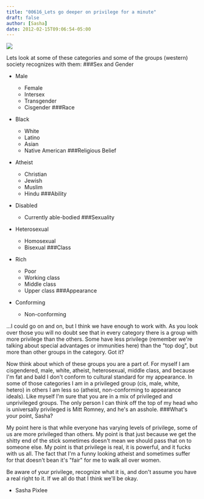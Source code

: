 ```yaml
---
title: "00616_Lets go deeper on privilege for a minute"
draft: false
author: [Sasha]
date: 2012-02-15T09:06:54-05:00
---
```


![](http://www.morethanmen.org/wp-content/uploads/2012/02/intersectionality.png)

Lets look at some of these categories and some of the groups (western) society recognizes with them:
###Sex and Gender

- Male
	- Female
	- Intersex
	- Transgender
	- Cisgender
###Race

- Black
	- White
	- Latino
	- Asian
	- Native American
###Religious Belief

- Atheist
	- Christian
	- Jewish
	- Muslim
	- Hindu
###Ability

- Disabled
	- Currently able-bodied
###Sexuality

- Heterosexual
	- Homosexual
	- Bisexual
###Class

- Rich
	- Poor
	- Working class
	- Middle class
	- Upper class
###Appearance

- Conforming
	- Non-conforming

...I could go on and on, but I think we have enough to work with. As you look over those you will no doubt see that in every category there is a group with more privilege than the others. Some have less privilege (remember we're talking about special advantages or immunities here) than the "top dog", but more than other groups in the category. Got it?

Now think about which of these groups you are a part of. For myself I am cisgendered, male, white, atheist, heterosexual, middle class, and because I'm fat and bald I don't conform to cultural standard for my appearance. In some of those categories I am in a privileged group (cis, male, white, hetero) in others I am less so (atheist, non-conforming to appearance ideals). Like myself I'm sure that you are in a mix of privileged and unprivileged groups. The only person I can think off the top of my head who is universally privileged is Mitt Romney, and he's an asshole.
###What's your point, Sasha?

My point here is that while everyone has varying levels of privilege, some of us are more privileged than others. My point is that just because we get the shitty end of the stick sometimes doesn't mean we should pass that on to someone else. My point is that privilege is real, it is powerful, and it fucks with us all. The fact that I'm a funny looking atheist and sometimes suffer for that doesn't bean it's "fair" for me to walk all over women.

Be aware of your privilege, recognize what it is, and don't assume you have a real right to it. If we all do that I think we'll be okay.
- Sasha Pixlee
